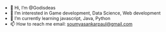 - 👋 Hi, I’m @Godisdeas
- 👀 I’m interested in Game development, Data Science, Web development
- 🌱 I’m currently learning javascript, Java, Python
- 📫 How to reach me email: soumyasankarpaul@gmail.com

<!---
Godisdeas/Godisdeas is a ✨ special ✨ repository because its `README.md` (this file) appears on your GitHub profile.
You can click the Preview link to take a look at your changes.
--->
